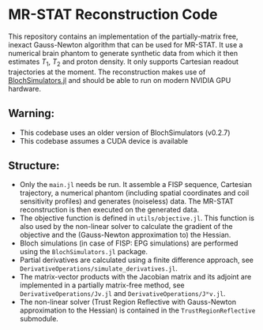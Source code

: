 # MR-STAT Reconstruction Code

This repository contains an implementation of the partially-matrix free, inexact Gauss-Newton algorithm that can be used for MR-STAT. It use a numerical brain phantom to generate synthetic data from which it then estimates $T_1$, $T_2$ and proton density. It only supports Cartesian readout trajectories at the moment. The reconstruction makes use of [BlochSimulators.jl](https://github.com/oscarvanderheide/BlochSimulators.jl) and should be able to run on modern NVIDIA GPU hardware.

## Warning:
- This codebase uses an older version of BlochSimulators (v0.2.7)
- This codebase assumes a CUDA device is available

## Structure:
- Only the `main.jl` needs be run. It assemble a FISP sequence, Cartesian trajectory, a numerical phantom (including spatial coordinates and coil sensitivity profiles) and generates (noiseless) data. The MR-STAT reconstruction is then executed on the generated data.
- The objective function is defined in `utils/objective.jl`. This function is also used by the non-linear solver to calculate the gradient of the objective and the (Gauss-Newton approximation to) the Hessian.
- Bloch simulations (in case of FISP: EPG simulations) are performed using the `BlochSimulators.jl` package. 
- Partial derivatives are calculated using a finite difference approach, see `DerivativeOperations/simulate_derivatives.jl`.
- The matrix-vector products with the Jacobian matrix and its adjoint are implemented in a partially matrix-free method, see `DerivativeOperations/Jv.jl` and `DerivativeOperations/Jᴴv.jl`.
- The non-linear solver (Trust Region Reflective with Gauss-Newton approximation to the Hessian) is contained in the `TrustRegionReflective` submodule.